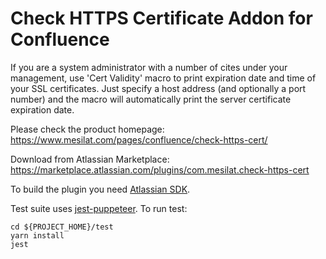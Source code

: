 # Check HTTPS Certificate Addon for Confluence

If you are a system administrator with a number of cites under your management, use 'Cert Validity' macro
to print expiration date and time of your SSL certificates. Just specify a host address (and optionally a port number)
and the macro will automatically print the server certificate expiration date.

Please check the product homepage: https://www.mesilat.com/pages/confluence/check-https-cert/

Download from Atlassian Marketplace: https://marketplace.atlassian.com/plugins/com.mesilat.check-https-cert

To build the plugin you need [Atlassian SDK](https://developer.atlassian.com/server/framework/atlassian-sdk/downloads/).

Test suite uses [jest-puppeteer](https://jestjs.io/docs/en/puppeteer). To run test:

```
cd ${PROJECT_HOME}/test
yarn install
jest
```
